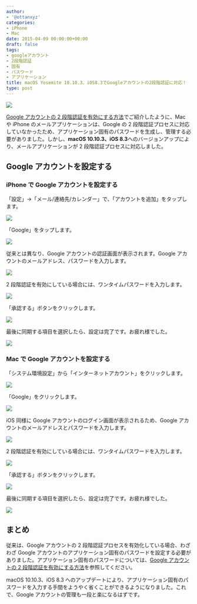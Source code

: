 ```yaml
---
author:
- '@ottanxyz'
categories:
- iPhone
- Mac
date: 2015-04-09 00:00:00+00:00
draft: false
tags:
- googleアカウント
- 2段階認証
- 固有
- パスワード
- アプリケーション
title: macOS Yosemite 10.10.3、iOS8.3でGoogleアカウントの2段階認証に対応！
type: post
---
```


![](150409-55267e6777a06.jpg)

[Google アカウントの 2 段階認証を有効にする方法](/posts/2015/04/google-two-step-authentication-890/)でご紹介したように、Mac や iPhone のメールアプリケーションは、Google の 2 段階認証プロセスに対応していなかったため、アプリケーション固有のパスワードを生成し、管理する必要がありました。しかし、**macOS 10.10.3、iOS 8.3**へのバージョンアップにより、メールアプリケーションが 2 段階認証プロセスに対応しました。

## Google アカウントを設定する

### iPhone で Google アカウントを設定する

「設定」→「メール/連絡先/カレンダー」で、「アカウントを追加」をタップします。

![](150409-55267e6874365.png)

「Google」をタップします。

![](150409-55267e6ae7742.png)

従来とは異なり、Google アカウントの認証画面が表示されます。Google アカウントのメールアドレス、パスワードを入力します。

![](150409-55267e6fad5cb.png)

2 段階認証を有効にしている場合には、ワンタイムパスワードを入力します。

![](150409-55267e731ecb1.png)

「承認する」ボタンをクリックします。

![](150409-55267e764fa29.png)

最後に同期する項目を選択したら、設定は完了です。お疲れ様でした。

![](150409-5526815c6111e.png)

### Mac で Google アカウントを設定する

「システム環境設定」から「インターネットアカウント」をクリックします。

![](150409-55267e7a57f26.png)

「Google」をクリックします。

![](150409-55267e7ccb6e6.png)

iOS 同様に Google アカウントのログイン画面が表示されるため、Google アカウントのメールアドレスとパスワードを入力します。

![](150409-55267e7f2378a.png)

2 段階認証を有効にしている場合には、ワンタイムパスワードを入力します。

![](150409-55267e8236479.png)

「承認する」ボタンをクリックします。

![](150409-55267e8578356.png)

最後に同期する項目を選択したら、設定は完了です。お疲れ様でした。

![](150409-55267e88b2146.png)

## まとめ

従来は、Google アカウントの 2 段階認証プロセスを有効化している場合、わざわざ Google アカウントのアプリケーション固有のパスワードを設定する必要がありました。アプリケーション固有のパスワードについては、[Google アカウントの 2 段階認証を有効にする方法](/posts/2015/04/google-two-step-authentication-890/)を参照してください。

macOS 10.10.3、iOS 8.3 へのアップデートにより、アプリケーション固有のパスワードを入力する手間をようやく省くことができるようになりました。これで、Google アカウントの管理も一段と楽になるはずです。